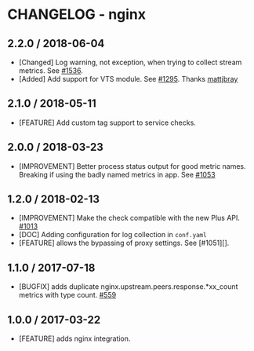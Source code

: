 # CHANGELOG - nginx

## 2.2.0 / 2018-06-04

* [Changed] Log warning, not exception, when trying to collect stream metrics. See [#1536](https://github.com/DataDog/integrations-core/pull/1536).
* [Added] Add support for VTS module. See [#1295](https://github.com/DataDog/integrations-core/pull/1295). Thanks [mattjbray](https://github.com/mattjbray)

## 2.1.0 / 2018-05-11

* [FEATURE] Add custom tag support to service checks.

## 2.0.0 / 2018-03-23

* [IMPROVEMENT] Better process status output for good metric names. Breaking if using the badly named metrics in app. See [#1053][]

## 1.2.0 / 2018-02-13

* [IMPROVEMENT] Make the check compatible with the new Plus API. [#1013][]
* [DOC] Adding configuration for log collection in `conf.yaml`
* [FEATURE] allows the bypassing of proxy settings. See [#1051][].

## 1.1.0 / 2017-07-18

* [BUGFIX] adds duplicate nginx.upstream.peers.response.*xx_count metrics with type count. [#559][]

## 1.0.0 / 2017-03-22

* [FEATURE] adds nginx integration.

<!--- The following link definition list is generated by PimpMyChangelog --->
[#1053]: https://github.com/DataDog/integrations-core/issues/1053
[#1013]: https://github.com/DataDog/integrations-core/issues/1013
[#559]: https://github.com/DataDog/integrations-core/issues/559
